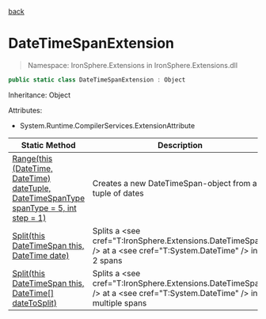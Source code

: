 ﻿[back](/IronSphere.Extensions/types)

# DateTimeSpanExtension

> Namespace: IronSphere.Extensions in  IronSphere.Extensions.dll



```csharp
public static class DateTimeSpanExtension : Object
```
Inheritance: Object



Attributes:
        
* System.Runtime.CompilerServices.ExtensionAttribute




| Static Method | Description |
| --- | --- |
| [Range(this (DateTime, DateTime) dateTuple, DateTimeSpanType spanType = 5, int step = 1)](DateTimeSpanExtension_Range(ValueTuple-DateTime,DateTime-,DateTimeSpanType,Int32)) | Creates a new DateTimeSpan-object from a tuple of dates |
| [Split(this DateTimeSpan this, DateTime date)](DateTimeSpanExtension_Split(DateTimeSpan,DateTime)) | Splits a &lt;see cref=&quot;T:IronSphere.Extensions.DateTimeSpan&quot; /&gt; at a &lt;see cref=&quot;T:System.DateTime&quot; /&gt; into 2 spans |
| [Split(this DateTimeSpan this, DateTime[] dateToSplit)](DateTimeSpanExtension_Split(DateTimeSpan,DateTime[])) | Splits a &lt;see cref=&quot;T:IronSphere.Extensions.DateTimeSpan&quot; /&gt; at a &lt;see cref=&quot;T:System.DateTime&quot; /&gt; into multiple spans |
